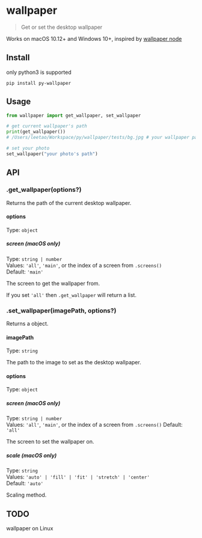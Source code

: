 # wallpaper

> Get or set the desktop wallpaper

Works on macOS 10.12+ and Windows 10+, inspired by [wallpaper node](https://github.com/sindresorhus/wallpaper)

## Install

only python3 is supported

```
pip install py-wallpaper
```

## Usage

```python
from wallpaper import get_wallpaper, set_wallpaper

# get current wallpaper's path
print(get_wallpaper())
# /Users/leetao/Workspace/py/wallpaper/tests/bg.jpg # your wallpaper path

# set your photo
set_wallpaper("your photo's path")
```

## API

### .get_wallpaper(options?)

Returns the path of the current desktop wallpaper.

#### options

Type: `object`

##### screen *(macOS only)*

Type: `string | number`<br>
Values: `'all'`, `'main'`, or the index of a screen from `.screens()`<br>
Default: `'main'`

The screen to get the wallpaper from.

If you set `'all'` then `.get_wallpaper` will return a list.

### .set_wallpaper(imagePath, options?)

Returns a object.

#### imagePath

Type: `string`

The path to the image to set as the desktop wallpaper.

#### options

Type: `object`

##### screen *(macOS only)*

Type: `string | number`<br>
Values: `'all'`, `'main'`, or the index of a screen from `.screens()`
Default: `'all'`

The screen to set the wallpaper on.

##### scale *(macOS only)*

Type: `string`<br>
Values: `'auto' | 'fill' | 'fit' | 'stretch' | 'center'`<br>
Default: `'auto'`

Scaling method.

## TODO

wallpaper on Linux